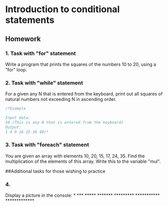 # Introduction to conditional statements

## Homework

### 1. Task with "for" statement

Write a program that prints the squares of the numbers 10 to 20, using a "for" loop.

### 2. Task with "while" statement
For a given any N that is entered from the keyboard, print out all squares of natural numbers not exceeding N in ascending order.
```java
/*Example

Input data:
50 (This is any N that is entered from the keyboard)
Output:
1 4 9 16 25 36 49/*
```

### 3. Task with "foreach" statement
You are given an array with elements 10, 20, 15, 17, 24, 35. Find the multiplication of the elements of this array.
Write this to the variable "mul".


##Additional tasks for those wishing to practice

### 4.
Display a picture in the console:
          *
         ***
        *****
       *******
      *********
     ***********
    *************
